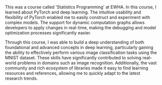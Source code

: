 This was a course called 'Statistics Programming' at EWHA.
In this course, I learned about PyTorch and deep learning. 
The intuitive usability and flexibility of PyTorch enabled me to easily construct and experiment with complex models. 
The support for dynamic computation graphs allows developers to apply changes in real-time, making the debugging and model optimization processes significantly easier.

Through this course, I was able to build a deep understanding of both foundational and advanced concepts in deep learning, particularly gaining the ability to effectively perform various image classification tasks using the MNIST dataset. 
These skills have significantly contributed to solving real-world problems in domains such as image recognition. 
Additionally, the vast community and rich ecosystem of libraries made it easy to find learning resources and references, allowing me to quickly adapt to the latest research trends.
